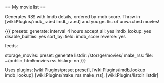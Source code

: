 == My movie list ==

Generates RSS with Imdb details, ordered by imdb score. Throw in [wiki:Plugins/imdb_rated imdb_rated] and you get list of unwatched movies!

{{{
presets:
  generate:
    interval: 4 hours
    accept_all: yes
    imdb_lookup: yes
    disable_builtins: yes
    sort_by:
      field: imdb_score
      reverse: yes

feeds:

  storage_movies:
    preset: generate
    listdir: /storage/movies/
    make_rss:
      file: ~/public_html/movies.rss
      history: no
}}}

Uses plugins: [wiki:Plugins/preset preset], [wiki:Plugins/imdb_lookup imdb_lookup], [wiki:Plugins/make_rss make_rss], [wiki:Plugins/listdir listdir]